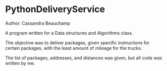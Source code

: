 # PythonDeliveryService

Author: Cassandra Beauchamp

A program written for a Data structures and Algorithms class.

The objective was to deliver packages, given specific instructions for certain packages, with the least amount of mileage for the trucks.

The list of packages, addresses, and distances was given, but all code was written by me. 
